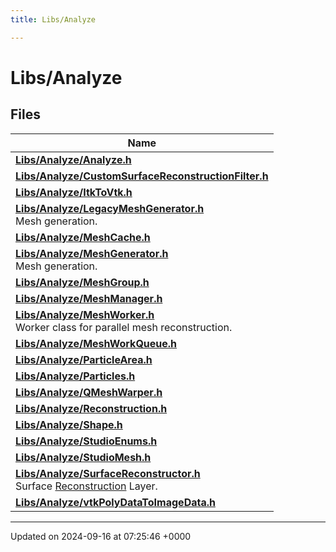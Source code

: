 ```yaml
---
title: Libs/Analyze

---
```


# Libs/Analyze



## Files

| Name           |
| -------------- |
| **[Libs/Analyze/Analyze.h](../Files/Analyze_8h.md#file-analyze.h)**  |
| **[Libs/Analyze/CustomSurfaceReconstructionFilter.h](../Files/CustomSurfaceReconstructionFilter_8h.md#file-customsurfacereconstructionfilter.h)**  |
| **[Libs/Analyze/ItkToVtk.h](../Files/ItkToVtk_8h.md#file-itktovtk.h)**  |
| **[Libs/Analyze/LegacyMeshGenerator.h](../Files/LegacyMeshGenerator_8h.md#file-legacymeshgenerator.h)** <br>Mesh generation.  |
| **[Libs/Analyze/MeshCache.h](../Files/MeshCache_8h.md#file-meshcache.h)**  |
| **[Libs/Analyze/MeshGenerator.h](../Files/MeshGenerator_8h.md#file-meshgenerator.h)** <br>Mesh generation.  |
| **[Libs/Analyze/MeshGroup.h](../Files/MeshGroup_8h.md#file-meshgroup.h)**  |
| **[Libs/Analyze/MeshManager.h](../Files/MeshManager_8h.md#file-meshmanager.h)**  |
| **[Libs/Analyze/MeshWorker.h](../Files/MeshWorker_8h.md#file-meshworker.h)** <br>Worker class for parallel mesh reconstruction.  |
| **[Libs/Analyze/MeshWorkQueue.h](../Files/MeshWorkQueue_8h.md#file-meshworkqueue.h)**  |
| **[Libs/Analyze/ParticleArea.h](../Files/ParticleArea_8h.md#file-particlearea.h)**  |
| **[Libs/Analyze/Particles.h](../Files/Particles_8h.md#file-particles.h)**  |
| **[Libs/Analyze/QMeshWarper.h](../Files/QMeshWarper_8h.md#file-qmeshwarper.h)**  |
| **[Libs/Analyze/Reconstruction.h](../Files/Reconstruction_8h.md#file-reconstruction.h)**  |
| **[Libs/Analyze/Shape.h](../Files/Shape_8h.md#file-shape.h)**  |
| **[Libs/Analyze/StudioEnums.h](../Files/StudioEnums_8h.md#file-studioenums.h)**  |
| **[Libs/Analyze/StudioMesh.h](../Files/StudioMesh_8h.md#file-studiomesh.h)**  |
| **[Libs/Analyze/SurfaceReconstructor.h](../Files/SurfaceReconstructor_8h.md#file-surfacereconstructor.h)** <br>Surface [Reconstruction](../Classes/classReconstruction.md) Layer.  |
| **[Libs/Analyze/vtkPolyDataToImageData.h](../Files/vtkPolyDataToImageData_8h.md#file-vtkpolydatatoimagedata.h)**  |






-------------------------------

Updated on 2024-09-16 at 07:25:46 +0000
